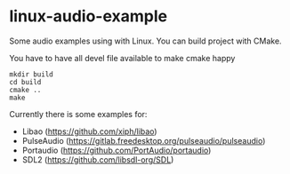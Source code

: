 linux-audio-example
===================

Some audio examples using with Linux. You can build project with CMake.

You have to have all devel file available to make cmake happy

```
mkdir build
cd build
cmake ..
make
```

Currently there is some examples for:
 * Libao (https://github.com/xiph/libao)
 * PulseAudio (https://gitlab.freedesktop.org/pulseaudio/pulseaudio)
 * Portaudio (https://github.com/PortAudio/portaudio)
 * SDL2 (https://github.com/libsdl-org/SDL)
